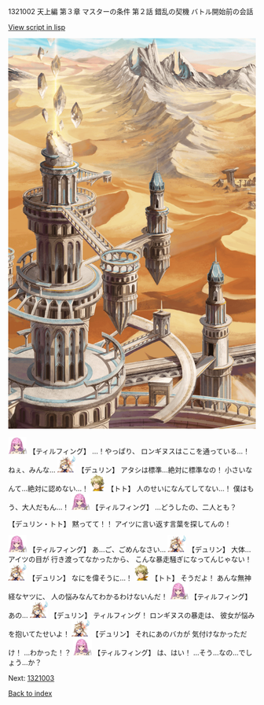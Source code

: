 1321002 天上編 第３章 マスターの条件 第２話 錯乱の契機 バトル開始前の会話

[View script in lisp](../scripts/1321002.txt)

![desert_hill.png](../images/backgrounds/desert_hill.png)

<img src="../images/units/24.png" alt="24.png" height="34"/>
【ティルフィング】
…！やっぱり、
ロンギヌスはここを通っている…！
ねぇ、みんな…

<img src="../images/units/0.png" alt="0.png" height="34"/>
【デュリン】
アタシは標準…絶対に標準なの！
小さいなんて…絶対に認めない…！

<img src="../images/units/4.png" alt="4.png" height="34"/>
【トト】
人のせいになんてしてない…！
僕はもう、大人だもん…！

<img src="../images/units/24.png" alt="24.png" height="34"/>
【ティルフィング】
…どうしたの、二人とも？

【デュリン・トト】
黙ってて！！
アイツに言い返す言葉を探してんの！

<img src="../images/units/24.png" alt="24.png" height="34"/>
【ティルフィング】
あ…ご、ごめんなさい…

<img src="../images/units/0.png" alt="0.png" height="34"/>
【デュリン】
大体…アイツの目が
行き渡ってなかったから、
こんな暴走騒ぎになってんじゃない！

<img src="../images/units/0.png" alt="0.png" height="34"/>
【デュリン】
なにを偉そうに…！

<img src="../images/units/4.png" alt="4.png" height="34"/>
【トト】
そうだよ！
あんな無神経なヤツに、
人の悩みなんてわかるわけないんだ！

<img src="../images/units/24.png" alt="24.png" height="34"/>
【ティルフィング】
あの…

<img src="../images/units/0.png" alt="0.png" height="34"/>
【デュリン】
ティルフィング！
ロンギヌスの暴走は、
彼女が悩みを抱いてたせいよ！

<img src="../images/units/0.png" alt="0.png" height="34"/>
【デュリン】
それにあのバカが
気付けなかっただけ！
…わかった！？

<img src="../images/units/24.png" alt="24.png" height="34"/>
【ティルフィング】
は、はい！
…そう…なの…でしょう…か？

Next: [1321003](1321003.md)

[Back to index](index.md)

